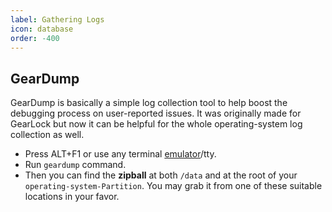 ```yaml
---
label: Gathering Logs
icon: database
order: -400
---
```


## GearDump

GearDump is basically a simple log collection tool to help boost the debugging process on user-reported issues. It was originally made for GearLock but now it can be helpful for the whole operating-system log collection as well.

* Press ALT+F1 or use any terminal [emulator](https://play.google.com/store/apps/details?id=com.termoneplus)/tty.
* Run `geardump` command.
* Then you can find the **zipball** at both `/data` and at the root of your `operating-system-Partition`. You may grab it from one of these suitable locations in your favor.
